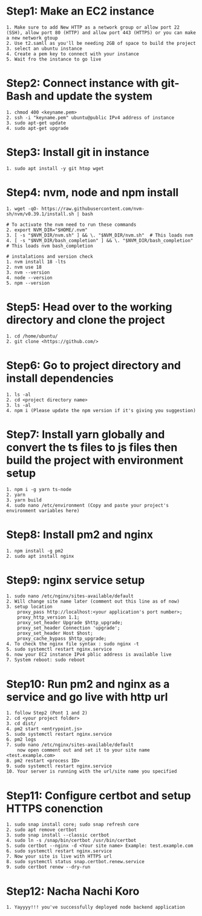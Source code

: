 # Step1: Make an EC2 instance

    1. Make sure to add New HTTP as a network group or allow port 22 (SSH), allow port 80 (HTTP) and allow port 443 (HTTPS) or you can make a new network gtoup
    2. Use t2.samll as you'll be needing 2GB of space to build the project
    3. select an ubuntu instance
    4. Create a pem key to connect with your instance
    5. Wait fro the instance to go live

# Step2: Connect instance with git-Bash and update the system

    1. chmod 400 <keyname.pem>
    2. ssh -i "keyname.pem" ubuntu@public IPv4 address of instance
    3. sudo apt-get update
    4. sudo apt-get upgrade

# Step3: Install git in instance

    1. sudo apt install -y git htop wget

# Step4: nvm, node and npm install

    1. wget -qO- https://raw.githubusercontent.com/nvm-sh/nvm/v0.39.1/install.sh | bash

    # To activate the nvm need to run these commands
    2. export NVM_DIR="$HOME/.nvm"
    3. [ -s "$NVM_DIR/nvm.sh" ] && \. "$NVM_DIR/nvm.sh"  # This loads nvm
    4. [ -s "$NVM_DIR/bash_completion" ] && \. "$NVM_DIR/bash_completion"  # This loads nvm bash_completion

    # instalations and version check
    1. nvm install 18 -lts
    2. nvm use 18
    3. nvm --version
    4. node --version
    5. npm --version

# Step5: Head over to the working directory and clone the project

    1. cd /home/ubuntu/
    2. git clone <https://github.com/>

# Step6: Go to project directory and install dependencies

    1. ls -al
    2. cd <project directory name>
    3. ls -al
    4. npm i (Please update the npm version if it's giving you suggestion)

# Step7: Install yarn globally and convert the ts files to js files then build the project with environment setup

    1. npm i -g yarn ts-node
    2. yarn
    3. yarn build
    4. sudo nano /etc/environment (Copy and paste your project's environment variables here)

# Step8: Install pm2 and nginx

    1. npm install -g pm2
    2. sudo apt install nginx

# Step9: nginx service setup

    1. sudo nano /etc/nginx/sites-available/default
    2. Will change site name later (comment out this line as of now)
    3. setup location
        proxy_pass http://localhost:<your application's port number>;
        proxy_http_version 1.1;
        proxy_set_header Upgrade $http_upgrade;
        proxy_set_header Connection 'upgrade';
        proxy_set_header Host $host;
        proxy_cache_bypass $http_upgrade;
    4. To check the nginx file syntax : sudo nginx -t
    5. sudo systemctl restart nginx.service
    6. now your EC2 instance IPv4 pblic address is available live
    7. System reboot: sudo reboot

# Step10: Run pm2 and nginx as a service and go live with http url

    1. follow Step2 (Pont 1 and 2)
    2. cd <your project folder>
    3. cd dist/
    4. pm2 start <entrypoint.js>
    5. sudo systemctl restart nginx.service
    6. pm2 logs
    7. sudo nano /etc/nginx/sites-available/default
        now open comment out and set it to your site name <test.example.com>
    8. pm2 restart <process ID>
    9. sudo systemctl restart nginx.service
    10. Your server is running with the url/site name you specified

# Step11: Configure certbot and setup HTTPS conenction

    1. sudo snap install core; sudo snap refresh core
    2. sudo apt remove certbot
    3. sudo snap install --classic certbot
    4. sudo ln -s /snap/bin/certbot /usr/bin/certbot
    5. sudo certbot --nginx -d <Your site name> Example: test.example.com
    6. sudo systemctl restart nginx.service
    7. Now your site is live with HTTPS url
    8. sudo systemctl status snap.certbot.renew.service
    9. sudo certbot renew --dry-run

# Step12: Nacha Nachi Koro

    1. Yayyyy!!! you've successfully deployed node backend application
